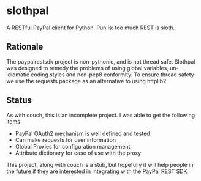 slothpal
========
A RESTful PayPal client for Python. Pun is: too much REST is sloth.

## Rationale
The paypalrestsdk project is non-pythonic, and is not thread safe.
Slothpal was designed to remedy the problems of using global variables, 
un-idiomatic coding styles and non-pep8 conformity.
To ensure thread safety we use the requests package as an alternative to 
using httplib2.

## Status
As with couch, this is an incomplete project. I was able to get the 
following items 

 * PayPal OAuth2 mechanism is well defined and tested
 * Can make requests for user information
 * Global Proxies for configuration management
 * Attribute dictionary for ease of use with the proxy

 This project, along with couch is a stub, but hopefully it will help
 people in the future if they are interested in integrating with the
 PayPal REST SDK
